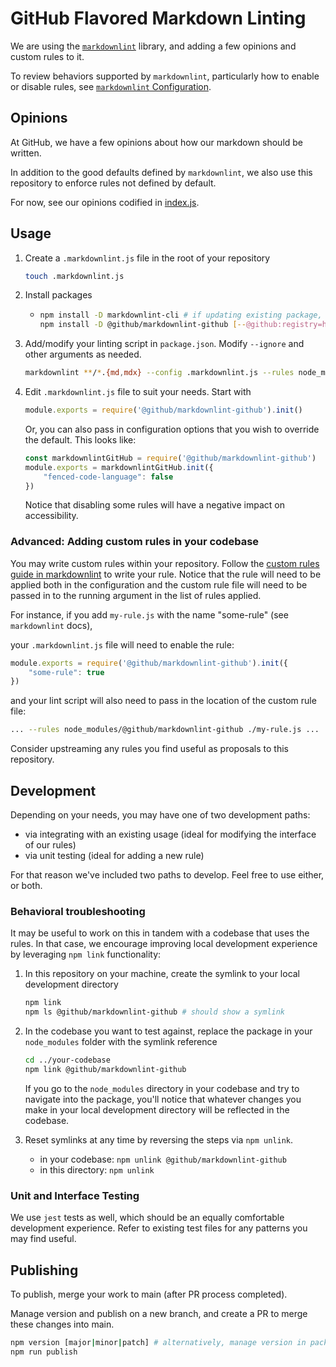 # GitHub Flavored Markdown Linting

We are using the [`markdownlint`](https://github.com/DavidAnson/markdownlint) library, and adding a few opinions and custom rules to it.

To review behaviors supported by `markdownlint`, particularly how to enable or disable rules, see [`markdownlint` Configuration](https://github.com/DavidAnson/markdownlint#configuration).

## Opinions

At GitHub, we have a few opinions about how our markdown should be written.

In addition to the good defaults defined by `markdownlint`, we also use this repository to enforce rules not defined by default.

For now, see our opinions codified in [index.js](./index.js).

## Usage

1. Create a `.markdownlint.js` file in the root of your repository

    ```bash
    touch .markdownlint.js
    ```

2. Install packages

    - ```bash
      npm install -D markdownlint-cli # if updating existing package, check for updates
      npm install -D @github/markdownlint-github [--@github:registry=https://registry.npmjs.org]
      ```

3. Add/modify your linting script in `package.json`. Modify `--ignore` and other arguments as needed.

    ```bash
    markdownlint **/*.{md,mdx} --config .markdownlint.js --rules node_modules/@github/markdownlint-github --ignore node_modules
    ```

4. Edit `.markdownlint.js` file to suit your needs. Start with

    ```js
    module.exports = require('@github/markdownlint-github').init()
    ```

    Or, you can also pass in configuration options that you wish to override the default. This looks like:

    ```js
    const markdownlintGitHub = require('@github/markdownlint-github')
    module.exports = markdownlintGitHub.init({
        "fenced-code-language": false
    })
    ```

    Notice that disabling some rules will have a negative impact on accessibility.

### Advanced: Adding custom rules in your codebase

You may write custom rules within your repository. Follow the [custom rules guide in markdownlint](https://github.com/DavidAnson/markdownlint/blob/main/doc/CustomRules.md) to write your rule. Notice that the rule will need to be applied both in the configuration and the custom rule file will need to be passed in to the running argument in the list of rules applied.

For instance, if you add `my-rule.js` with the name "some-rule" (see `markdownlint` docs),

your `.markdownlint.js` file will need to enable the rule:

```js
module.exports = require('@github/markdownlint-github').init({
    "some-rule": true
})
```

and your lint script will also need to pass in the location of the custom rule file:

```bash
... --rules node_modules/@github/markdownlint-github ./my-rule.js ...
```

Consider upstreaming any rules you find useful as proposals to this repository.

## Development

Depending on your needs, you may have one of two development paths:

- via integrating with an existing usage (ideal for modifying the interface of our rules)
- via unit testing (ideal for adding a new rule)

For that reason we've included two paths to develop. Feel free to use either, or both.

### Behavioral troubleshooting

It may be useful to work on this in tandem with a codebase that uses the rules. In that case, we encourage improving local development experience by leveraging `npm link` functionality:

1. In this repository on your machine, create the symlink to your local development directory

    ```bash
    npm link
    npm ls @github/markdownlint-github # should show a symlink
    ```

2. In the codebase you want to test against, replace the package in your `node_modules` folder with the symlink reference

    ```bash
    cd ../your-codebase
    npm link @github/markdownlint-github
    ```

    If you go to the `node_modules` directory in your codebase and try to navigate into the package, you'll notice that whatever changes you make in your local development directory will be reflected in the codebase.

3. Reset symlinks at any time by reversing the steps via `npm unlink`.
    - in your codebase: `npm unlink @github/markdownlint-github`
    - in this directory: `npm unlink`

### Unit and Interface Testing

We use `jest` tests as well, which should be an equally comfortable development experience. Refer to existing test files for any patterns you may find useful.

## Publishing

To publish, merge your work to main (after PR process completed).

Manage version and publish on a new branch, and create a PR to merge these changes into main.

```bash
npm version [major|minor|patch] # alternatively, manage version in package.json
npm run publish
```
